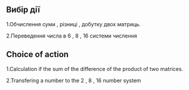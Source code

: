Вибір дії
--
1.Обчислення суми , різниці , добутку двох матриць. 

2.Переведення числа в 6 , 8 , 16 системи числення

Choice of action
--
1.Calculation if the sum of the difference of the product of two matrices. 

2.Transfering a number to the 2 , 8 , 16 number system
